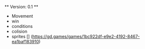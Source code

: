 # 
** Version: 0.1 **
* Movement
* win 
* conditions
* colision
* sprites
[] (https://gd.games/games/1bc922df-e9e2-4192-8467-ea1baf183910)

